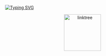 [![Typing SVG](https://readme-typing-svg.demolab.com?font=Fira+Code&size=30&pause=1000&color=30A7DB&center=true&vCenter=true&width=1000&lines=Hi+%F0%9F%91%8B%2C+I'm+Diego+Torres)](https://git.io/typing-svg)


<p align="center">
<a href="https://linktr.ee/itsmisce" target="blank"><img src="https://upload.wikimedia.org/wikipedia/en/b/bf/Linktree_logo.svg" alt="linktree" height="120" width="120" /></a>
</p>

